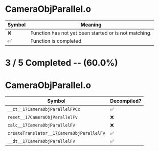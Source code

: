 # CameraObjParallel.o
| Symbol | Meaning 
| ------------- | ------------- 
| :x: | Function has not yet been started or is not matching. 
| :white_check_mark: | Function is completed. 


# 3 / 5 Completed -- (60.0%)
# CameraObjParallel.o
| Symbol | Decompiled? |
| ------------- | ------------- |
| `__ct__17CameraObjParallelFPCc` | :white_check_mark: |
| `reset__17CameraObjParallelFv` | :x: |
| `calc__17CameraObjParallelFv` | :x: |
| `createTranslator__17CameraObjParallelFv` | :white_check_mark: |
| `__dt__17CameraObjParallelFv` | :white_check_mark: |
